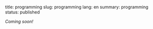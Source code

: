 title: programming
slug: programming
lang: en
summary: programming
status: published

*Coming soon!*